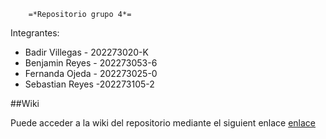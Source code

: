         =*Repositorio grupo 4*=

Integrantes:
- Badir Villegas - 202273020-K
- Benjamin Reyes - 202273053-6
- Fernanda Ojeda - 202273025-0
- Sebastian Reyes -202273105-2

##Wiki

Puede acceder a la wiki del repositorio mediante el siguient enlace [enlace](https://gitlab.com/grupo4-2024-proyinf/GRUPO4-2024-PROYINF/-/wikis/Wiki)
    